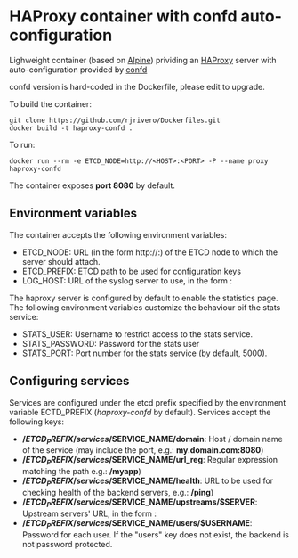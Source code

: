 HAProxy container with confd auto-configuration
===============================================

Lighweight container (based on [Alpine](https://github.com/gliderlabs/docker-alpine)) prividing an [HAProxy](http://www.haproxy.org/) server with auto-configuration provided by [confd](http://www.confd.io/)

confd version is hard-coded in the Dockerfile, please edit to upgrade.

To build the container:

```
git clone https://github.com/rjrivero/Dockerfiles.git
docker build -t haproxy-confd .
```

To run:

```
docker run --rm -e ETCD_NODE=http://<HOST>:<PORT> -P --name proxy haproxy-confd
```

The container exposes **port 8080** by default.

Environment variables
---------------------

The container accepts the following environment variables:

  - ETCD_NODE: URL (in the form http://<HOST>:<PORT>) of the ETCD node to which the server should attach.
  - ETCD_PREFIX: ETCD path to be used for configuration keys
  - LOG_HOST: URL of the syslog server to use, in the form <HOST>:<PORT>

The haproxy server is configured by default to enable the statistics page. The following environment variables customize the behaviour oif the stats service:

  - STATS_USER: Username to restrict access to the stats service.
  - STATS_PASSWORD: Password for the stats user
  - STATS_PORT: Port number for the stats service (by default, 5000).

Configuring services
--------------------

Services are configured under the etcd prefix specified by the environment variable ECTD_PREFIX (*haproxy-confd* by default). Services accept the following keys:

  - **/$ETCD_PREFIX/services/$SERVICE_NAME/domain**: Host / domain name of the service (may include the port, e.g.: **my.domain.com:8080**)
  - **/$ETCD_PREFIX/services/$SERVICE_NAME/url_reg**: Regular expression matching the path e.g.: **/myapp**)
  - **/$ETCD_PREFIX/services/$SERVICE_NAME/health**: URL to be used for checking health of the backend servers, e.g.: **/ping**)
  - **/$ETCD_PREFIX/services/$SERVICE_NAME/upstreams/$SERVER**: Upstream servers' URL, in the form <HOST>:<PORT>
  - **/$ETCD_PREFIX/services/$SERVICE_NAME/users/$USERNAME**: Password for each user. If the "users" key does not exist, the backend is not password protected.

